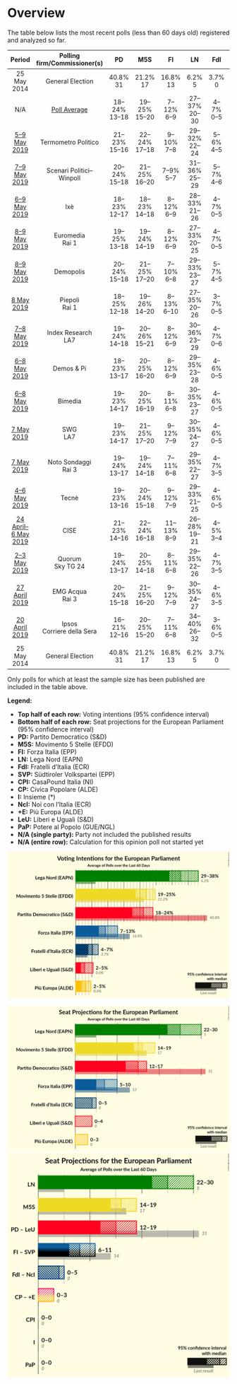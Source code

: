 # Overview

The table below lists the most recent polls (less than 60 days old) registered and analyzed so far.

| Period     | Polling firm/Commissioner(s) | PD | M5S | FI | LN | FdI | SVP | CPI | CP | I | NcI | +E | LeU | PaP |
|:----------:|:----------------------------:|:--:|:--:|:--:|:--:|:--:|:--:|:--:|:--:|:--:|:--:|:--:|:--:|:--:|
| 25 May 2014 | General Election | 40.8% <br> 31 | 21.2% <br> 17 | 16.8% <br> 13 | 6.2% <br> 5 | 3.7% <br> 0 | 0.5% <br> 1 | 0.0% <br> 0 | 0.0% <br> 0 | 0.0% <br> 0 | 0.0% <br> 0 | 0.0% <br> 0 | 0.0% <br> 0 | 0.0% <br> 0 |
| N/A | [Poll Average](average.html) | 18–24% <br> 13–18 | 19–25% <br> 15–20 | 7–12% <br> 6–9 | 27–37% <br> 20–30 | 4–7% <br> 0–5 | N/A <br> N/A | N/A <br> N/A | N/A <br> N/A | N/A <br> N/A | N/A <br> N/A | 2–5% <br> 0–4 | 2–4% <br> 0 | N/A <br> N/A |
| [5–9 May 2019](2019-05-09-TermometroPolitico.html) | Termometro Politico | 21–23% <br> 15–16 | 22–24% <br> 17–18 | 9–10% <br> 7–8 | 29–32% <br> 22–24 | 5–6% <br> 4–5 | N/A <br> N/A | N/A <br> N/A | N/A <br> N/A | N/A <br> N/A | N/A <br> N/A | 2–3% <br> 0 | 2% <br> 0 | N/A <br> N/A |
| [7–9 May 2019](2019-05-09-ScenariPolitici–Winpoll.html) | Scenari Politici–Winpoll | 20–24% <br> 15–18 | 21–25% <br> 16–20 | 7–9% <br> 5–7 | 31–36% <br> 25–29 | 5–7% <br> 4–6 | N/A <br> N/A | N/A <br> N/A | N/A <br> N/A | N/A <br> N/A | N/A <br> N/A | 2–3% <br> 0 | 2–3% <br> 0 | N/A <br> N/A |
| [6–9 May 2019](2019-05-09-Ixè.html) | Ixè | 18–23% <br> 12–17 | 18–23% <br> 14–18 | 8–12% <br> 6–9 | 28–33% <br> 21–26 | 4–7% <br> 0–5 | N/A <br> N/A | N/A <br> N/A | N/A <br> N/A | N/A <br> N/A | N/A <br> N/A | 3–5% <br> 0–4 | 2–5% <br> 0–4 | N/A <br> N/A |
| [8–9 May 2019](2019-05-09-Euromedia.html) | Euromedia <br> Rai 1 | 19–25% <br> 13–18 | 19–24% <br> 14–19 | 8–12% <br> 6–9 | 27–33% <br> 20–25 | 4–7% <br> 0–5 | N/A <br> N/A | N/A <br> N/A | N/A <br> N/A | N/A <br> N/A | N/A <br> N/A | 2–5% <br> 0–4 | 1–3% <br> 0 | N/A <br> N/A |
| [8–9 May 2019](2019-05-09-Demopolis.html) | Demopolis | 20–24% <br> 15–18 | 21–25% <br> 17–20 | 7–10% <br> 6–8 | 29–33% <br> 23–27 | 5–7% <br> 4–5 | N/A <br> N/A | N/A <br> N/A | N/A <br> N/A | N/A <br> N/A | N/A <br> N/A | 3–4% <br> 0–3 | 2–4% <br> 0 | N/A <br> N/A |
| [8 May 2019](2019-05-08-Piepoli.html) | Piepoli <br> Rai 1 | 18–25% <br> 12–18 | 19–26% <br> 14–20 | 8–13% <br> 6–10 | 27–35% <br> 20–26 | 3–7% <br> 0–5 | N/A <br> N/A | N/A <br> N/A | N/A <br> N/A | N/A <br> N/A | N/A <br> N/A | 2–6% <br> 0–4 | 1–4% <br> 0 | N/A <br> N/A |
| [7–8 May 2019](2019-05-08-IndexResearch.html) | Index Research <br> LA7 | 19–24% <br> 14–18 | 20–26% <br> 15–21 | 8–12% <br> 6–9 | 30–36% <br> 23–29 | 4–7% <br> 0–6 | N/A <br> N/A | N/A <br> N/A | N/A <br> N/A | N/A <br> N/A | N/A <br> N/A | 2–5% <br> 0–4 | 2–4% <br> 0–3 | N/A <br> N/A |
| [6–8 May 2019](2019-05-08-DemosPi.html) | Demos & Pi | 18–23% <br> 13–17 | 20–25% <br> 16–20 | 8–12% <br> 6–9 | 29–35% <br> 23–28 | 4–6% <br> 0–5 | N/A <br> N/A | N/A <br> N/A | N/A <br> N/A | N/A <br> N/A | N/A <br> N/A | 3–5% <br> 0–4 | 2–4% <br> 0–3 | N/A <br> N/A |
| [6–8 May 2019](2019-05-08-Bimedia.html) | Bimedia | 19–23% <br> 14–17 | 20–25% <br> 16–19 | 8–11% <br> 6–8 | 30–35% <br> 23–27 | 4–6% <br> 0–5 | N/A <br> N/A | N/A <br> N/A | N/A <br> N/A | N/A <br> N/A | N/A <br> N/A | 2–4% <br> 0–3 | 2–3% <br> 0 | N/A <br> N/A |
| [7 May 2019](2019-05-07-SWG.html) | SWG <br> LA7 | 19–23% <br> 14–17 | 21–25% <br> 17–20 | 9–12% <br> 7–9 | 30–35% <br> 24–27 | 4–6% <br> 0–5 | N/A <br> N/A | N/A <br> N/A | N/A <br> N/A | N/A <br> N/A | N/A <br> N/A | 2–4% <br> 0 | 2–4% <br> 0 | N/A <br> N/A |
| [7 May 2019](2019-05-07-NotoSondaggi.html) | Noto Sondaggi <br> Rai 3 | 19–24% <br> 13–17 | 19–24% <br> 14–18 | 7–11% <br> 6–8 | 29–35% <br> 22–27 | 4–7% <br> 3–5 | N/A <br> N/A | N/A <br> N/A | N/A <br> N/A | N/A <br> N/A | N/A <br> N/A | 3–5% <br> 0–4 | 1–3% <br> 0 | N/A <br> N/A |
| [4–6 May 2019](2019-05-06-Tecnè.html) | Tecnè | 19–23% <br> 13–16 | 20–24% <br> 15–18 | 9–12% <br> 7–9 | 29–33% <br> 21–25 | 4–6% <br> 0–5 | N/A <br> N/A | N/A <br> N/A | N/A <br> N/A | N/A <br> N/A | N/A <br> N/A | 3–5% <br> 0–3 | N/A <br> N/A | N/A <br> N/A |
| [24 April–6 May 2019](2019-05-06-CISE.html) | CISE | 21–23% <br> 14–16 | 22–24% <br> 16–18 | 11–13% <br> 8–9 | 26–28% <br> 19–21 | 4–5% <br> 3–4 | N/A <br> N/A | N/A <br> N/A | N/A <br> N/A | N/A <br> N/A | N/A <br> N/A | 4–5% <br> 0–4 | N/A <br> N/A | N/A <br> N/A |
| [2–3 May 2019](2019-05-03-Quorum.html) | Quorum <br> Sky TG 24 | 19–24% <br> 13–17 | 20–25% <br> 14–18 | 8–11% <br> 6–8 | 29–35% <br> 22–26 | 4–7% <br> 3–5 | N/A <br> N/A | N/A <br> N/A | N/A <br> N/A | N/A <br> N/A | N/A <br> N/A | 2–3% <br> 0 | N/A <br> N/A | N/A <br> N/A |
| [27 April 2019](2019-04-27-EMGAcqua.html) | EMG Acqua <br> Rai 3 | 20–24% <br> 15–18 | 21–25% <br> 16–20 | 9–12% <br> 7–9 | 30–35% <br> 24–27 | 4–6% <br> 3–5 | N/A <br> N/A | N/A <br> N/A | N/A <br> N/A | N/A <br> N/A | N/A <br> N/A | 2–4% <br> 0 | 2–3% <br> 0 | N/A <br> N/A |
| [20 April 2019](2019-04-20-Ipsos.html) | Ipsos <br> Corriere della Sera | 16–21% <br> 12–16 | 20–25% <br> 15–20 | 7–11% <br> 6–8 | 34–40% <br> 26–32 | 3–6% <br> 0–5 | N/A <br> N/A | N/A <br> N/A | N/A <br> N/A | N/A <br> N/A | N/A <br> N/A | 2–4% <br> 0–3 | 1–3% <br> 0 | N/A <br> N/A |
| 25 May 2014 | General Election | 40.8% <br> 31 | 21.2% <br> 17 | 16.8% <br> 13 | 6.2% <br> 5 | 3.7% <br> 0 | 0.5% <br> 1 | 0.0% <br> 0 | 0.0% <br> 0 | 0.0% <br> 0 | 0.0% <br> 0 | 0.0% <br> 0 | 0.0% <br> 0 | 0.0% <br> 0 |

Only polls for which at least the sample size has been published are included in the table above.

**Legend:**
+ **Top half of each row:** Voting intentions (95% confidence interval)
+ **Bottom half of each row:** Seat projections for the European Parliament (95% confidence interval)
+ **PD:** Partito Democratico (S&D)
+ **M5S:** Movimento 5 Stelle (EFDD)
+ **FI:** Forza Italia (EPP)
+ **LN:** Lega Nord (EAPN)
+ **FdI:** Fratelli d’Italia (ECR)
+ **SVP:** Südtiroler Volkspartei (EPP)
+ **CPI:** CasaPound Italia (NI)
+ **CP:** Civica Popolare (ALDE)
+ **I:** Insieme (*)
+ **NcI:** Noi con l’Italia (ECR)
+ **+E:** Più Europa (ALDE)
+ **LeU:** Liberi e Uguali (S&D)
+ **PaP:** Potere al Popolo (GUE/NGL)
+ **N/A (single party):** Party not included the published results
+ **N/A (entire row):** Calculation for this opinion poll not started yet


![Graph with voting intentions not yet produced](average.png "Voting Intentions")

![Graph with seats not yet produced](average-seats.png "Seats")
![Graph with coalitions seats not yet produced](average-coalitions-seats.png "Coalitions Seats")
